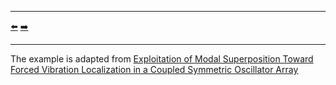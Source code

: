 ***
[⬅️](../032/README.md "Previous example")
[➡️](../034/README.md "Next example")
***

The example is adapted from [Exploitation of Modal Superposition Toward Forced Vibration Localization in a Coupled Symmetric Oscillator Array](https://doi.org/10.3390/s25103106)
